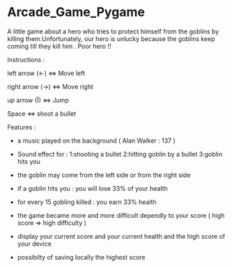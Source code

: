 # Arcade_Game_Pygame
A little game about a hero who tries to protect himself from the goblins by killing them.Unfortunately, our hero is unlucky because the goblins keep coming till they kill him . Poor hero !!

Instructions :

  left arrow (<-) <=> Move left

  right arrow (->) <=> Move right

  up arrow (Î) <=> Jump

  Space <=> shoot a bullet

Features :
  * a music played on the background ( Alan Walker : 137 )
  
  * Sound effect for : 1:shooting a bullet    2:hitting goblin by a bullet    3:goblin hits you
  
  * the goblin may come from the left side or from the right side 
  
  * if a goblin hits you : you will lose 33% of your health
  
  * for every 15 gobling killed : you earn 33% health
  
  * the game became more and more difficult dependly to your score ( high score => high difficulty )
  
  *  display your current score and your current health and the high score of your device 
  
  * possibilty of saving locally the highest score
 
 
